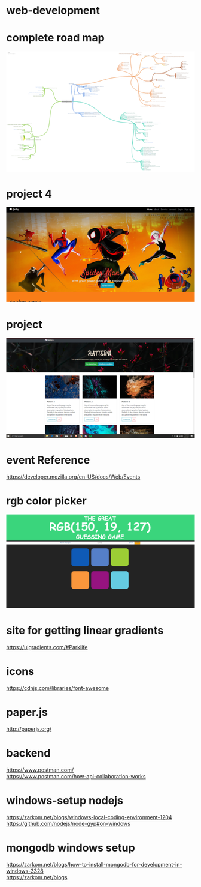 # web-development

# complete road map

![](images/roadmap.png)

# project 4

![](images/project4.png)

# project 

![](images/project.png)

# event Reference 

https://developer.mozilla.org/en-US/docs/Web/Events


# rgb color picker

![](images/rgb.png)


# site for getting linear gradients

https://uigradients.com/#Parklife


# icons
https://cdnjs.com/libraries/font-awesome


# paper.js
http://paperjs.org/

# backend

https://www.postman.com/  \
https://www.postman.com/how-api-collaboration-works

# windows-setup nodejs
https://zarkom.net/blogs/windows-local-coding-environment-1204   \
https://github.com/nodejs/node-gyp#on-windows

# mongodb windows setup
https://zarkom.net/blogs/how-to-install-mongodb-for-development-in-windows-3328  \
https://zarkom.net/blogs
